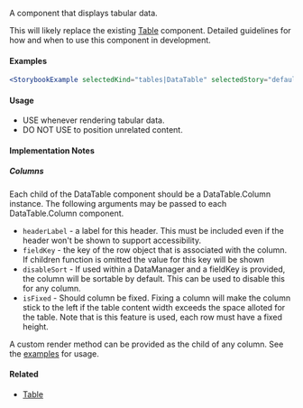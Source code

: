 A component that displays tabular data.

This will likely replace the existing [Table](#!/Table) component. Detailed guidelines for how and when
to use this component in development.

#### Examples

```jsx noeditor
<StorybookExample selectedKind="tables|DataTable" selectedStory="default" height="300px" />
```

#### Usage

- USE whenever rendering tabular data.
- DO NOT USE to position unrelated content.

#### Implementation Notes

##### Columns

Each child of the DataTable component should be a DataTable.Column instance. The following arguments may be passed to each DataTable.Column component.

- `headerLabel` - a label for this header. This must be included even if the header won't be shown to support
  accessibility.
- `fieldKey` - the key of the row object that is associated with the column. If children function is omitted
  the value for this key will be shown
- `disableSort` - If used within a DataManager and a fieldKey is provided, the column will be sortable by default.
  This can be used to disable this for any column.
- `isFixed` - Should column be fixed. Fixing a column will make the column stick to the left if the table content width exceeds the space alloted for the table. Note that is this feature is used, each row must have a fixed height.

A custom render method can be provided as the child of any column. See the [examples](app/stories/index.html?selectedKind=tables%7CDataTable&selectedStory=default) for usage.

#### Related

- [Table](#!/Table)
